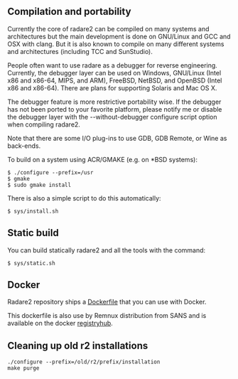 ## Compilation and portability

Currently the core of radare2 can be compiled on many systems and architectures but the main development is done on GNU/Linux and GCC and OSX with clang. But it is also known to compile on many different systems and architectures (including TCC and SunStudio).

People often want to use radare as a debugger for reverse engineering. Currently, the debugger layer can be used on Windows, GNU/Linux (Intel x86 and x86-64, MIPS, and ARM), FreeBSD, NetBSD, and OpenBSD (Intel x86 and x86-64). There are plans for supporting Solaris and Mac OS X.

The debugger feature is more restrictive portability wise. If the debugger has not been ported to your favorite platform, please notify me or disable the debugger layer with the --without-debugger configure script option when compiling radare2.

Note that there are some I/O plug-ins to use GDB, GDB Remote, or Wine as back-ends.

To build on a system using ACR/GMAKE (e.g. on *BSD systems):

    $ ./configure --prefix=/usr
    $ gmake
    $ sudo gmake install

There is also a simple script to do this automatically:

    $ sys/install.sh

## Static build

You can build statically radare2 and all the tools with the command:

    $ sys/static.sh

## Docker

Radare2 repository ships a [Dockerfile](https://github.com/radare/radare2/blob/master/doc/Dockerfile) that you can use with Docker.

This dockerfile is also use by Remnux distribution from SANS and is available on the docker [registryhub](https://registry.hub.docker.com/u/remnux/radare2/).

## Cleaning up old r2 installations

    ./configure --prefix=/old/r2/prefix/installation
    make purge
